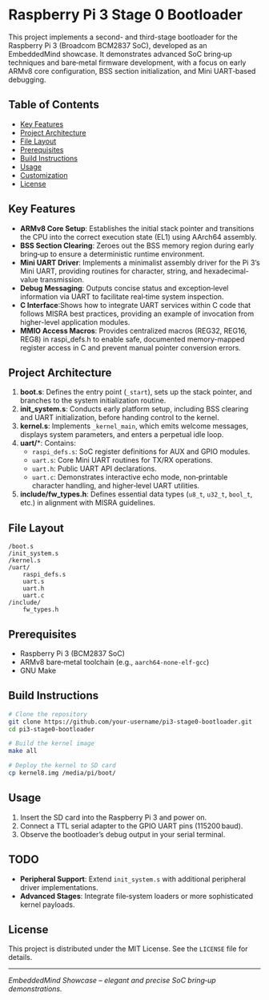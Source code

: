# Raspberry Pi 3 Stage 0 Bootloader

This project implements a second- and third-stage bootloader for the Raspberry Pi 3 (Broadcom BCM2837 SoC), developed as an EmbeddedMind showcase. It demonstrates advanced SoC bring‑up techniques and bare‑metal firmware development, with a focus on early ARMv8 core configuration, BSS section initialization, and Mini UART‑based debugging.

## Table of Contents
- [Key Features](#key-features)
- [Project Architecture](#project-architecture)
- [File Layout](#file-layout)
- [Prerequisites](#prerequisites)
- [Build Instructions](#build-instructions)
- [Usage](#usage)
- [Customization](#customization)
- [License](#license)

## Key Features

- **ARMv8 Core Setup**: Establishes the initial stack pointer and transitions the CPU into the correct execution state (EL1) using AArch64 assembly.
- **BSS Section Clearing**: Zeroes out the BSS memory region during early bring‑up to ensure a deterministic runtime environment.
- **Mini UART Driver**: Implements a minimalist assembly driver for the Pi 3’s Mini UART, providing routines for character, string, and hexadecimal-value transmission.
- **Debug Messaging**: Outputs concise status and exception‑level information via UART to facilitate real‑time system inspection.
- **C Interface**:Shows how to integrate UART services within C code that follows MISRA best practices, providing an example of invocation from higher-level application modules.
- **MMIO Access Macros**: Provides centralized macros (REG32, REG16, REG8) in raspi_defs.h to enable safe, documented memory-mapped register access in C and prevent manual pointer conversion errors.
## Project Architecture

1. **boot.s**: Defines the entry point (`_start`), sets up the stack pointer, and branches to the system initialization routine.
2. **init_system.s**: Conducts early platform setup, including BSS clearing and UART initialization, before handing control to the kernel.
3. **kernel.s**: Implements `_kernel_main`, which emits welcome messages, displays system parameters, and enters a perpetual idle loop.
4. **uart/***: Contains:
   - `raspi_defs.s`: SoC register definitions for AUX and GPIO modules.
   - `uart.s`: Core Mini UART routines for TX/RX operations.
   - `uart.h`: Public UART API declarations.
   - `uart.c`: Demonstrates interactive echo mode, non‑printable character handling, and higher‑level UART utilities.
5. **include/fw_types.h**: Defines essential data types (`u8_t`, `u32_t`, `bool_t`, etc.) in alignment with MISRA guidelines.

## File Layout

```
/boot.s
/init_system.s
/kernel.s
/uart/
    raspi_defs.s
    uart.s
    uart.h
    uart.c
/include/
    fw_types.h
```

## Prerequisites

- Raspberry Pi 3 (BCM2837 SoC)
- ARMv8 bare‑metal toolchain (e.g., `aarch64-none-elf-gcc`)
- GNU Make

## Build Instructions

```sh
# Clone the repository
git clone https://github.com/your-username/pi3-stage0-bootloader.git
cd pi3-stage0-bootloader

# Build the kernel image
make all

# Deploy the kernel to SD card
cp kernel8.img /media/pi/boot/
```

## Usage

1. Insert the SD card into the Raspberry Pi 3 and power on.
2. Connect a TTL serial adapter to the GPIO UART pins (115200 baud).
3. Observe the bootloader’s debug output in your serial terminal.

## TODO

- **Peripheral Support**: Extend `init_system.s` with additional peripheral driver implementations.
- **Advanced Stages**: Integrate file‑system loaders or more sophisticated kernel payloads.

## License

This project is distributed under the MIT License. See the `LICENSE` file for details.

---

*EmbeddedMind Showcase – elegant and precise SoC bring‑up demonstrations.*

